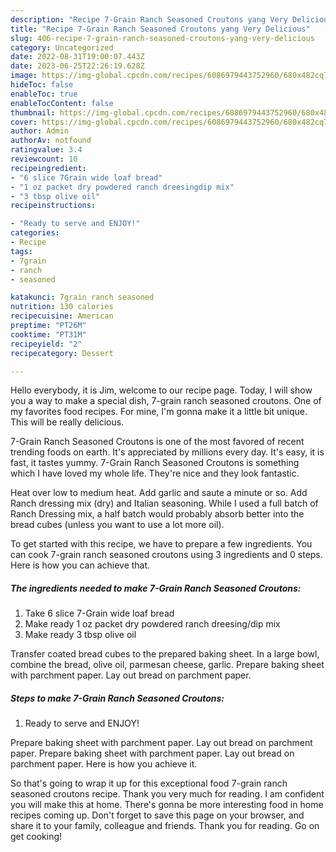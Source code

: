 ```yaml
---
description: "Recipe 7-Grain Ranch Seasoned Croutons yang Very Delicious"
title: "Recipe 7-Grain Ranch Seasoned Croutons yang Very Delicious"
slug: 406-recipe-7-grain-ranch-seasoned-croutons-yang-very-delicious
category: Uncategorized
date: 2022-08-31T19:00:07.443Z
date: 2023-06-25T22:26:19.628Z
image: https://img-global.cpcdn.com/recipes/6086979443752960/680x482cq70/7-grain-ranch-seasoned-croutons-recipe-main-photo.jpg
hideToc: false
enableToc: true
enableTocContent: false
thumbnail: https://img-global.cpcdn.com/recipes/6086979443752960/680x482cq70/7-grain-ranch-seasoned-croutons-recipe-main-photo.jpg
cover: https://img-global.cpcdn.com/recipes/6086979443752960/680x482cq70/7-grain-ranch-seasoned-croutons-recipe-main-photo.jpg
author: Admin
authorAv: notfound
ratingvalue: 3.4
reviewcount: 10
recipeingredient:
- "6 slice 7Grain wide loaf bread"
- "1 oz packet dry powdered ranch dreesingdip mix"
- "3 tbsp olive oil"
recipeinstructions:

- "Ready to serve and ENJOY!"
categories:
- Recipe
tags:
- 7grain
- ranch
- seasoned

katakunci: 7grain ranch seasoned 
nutrition: 130 calories
recipecuisine: American
preptime: "PT26M"
cooktime: "PT31M"
recipeyield: "2"
recipecategory: Dessert

---
```



Hello everybody, it is Jim, welcome to our recipe page. Today, I will show you a way to make a special dish, 7-grain ranch seasoned croutons. One of my favorites food recipes. For mine, I'm gonna make it a little bit unique. This will be really delicious.

7-Grain Ranch Seasoned Croutons is one of the most favored of recent trending foods on earth. It's appreciated by millions every day. It's easy, it is fast, it tastes yummy. 7-Grain Ranch Seasoned Croutons is something which I have loved my whole life. They're nice and they look fantastic.

Heat over low to medium heat. Add garlic and saute a minute or so. Add Ranch dressing mix (dry) and Italian seasoning. While I used a full batch of Ranch Dressing mix, a half batch would probably absorb better into the bread cubes (unless you want to use a lot more oil).


To get started with this recipe, we have to prepare a few ingredients. You can cook 7-grain ranch seasoned croutons using 3 ingredients and 0 steps. Here is how you can achieve that.

<!--inarticleads1-->

##### The ingredients needed to make 7-Grain Ranch Seasoned Croutons:

1. Take 6 slice 7-Grain wide loaf bread
1. Make ready 1 oz packet dry powdered ranch dreesing/dip mix
1. Make ready 3 tbsp olive oil


Transfer coated bread cubes to the prepared baking sheet. In a large bowl, combine the bread, olive oil, parmesan cheese, garlic. Prepare baking sheet with parchment paper. Lay out bread on parchment paper. 

<!--inarticleads2-->

##### Steps to make 7-Grain Ranch Seasoned Croutons:


1. Ready to serve and ENJOY!

Prepare baking sheet with parchment paper. Lay out bread on parchment paper. Prepare baking sheet with parchment paper. Lay out bread on parchment paper. Here is how you achieve it. 

So that's going to wrap it up for this exceptional food 7-grain ranch seasoned croutons recipe. Thank you very much for reading. I am confident you will make this at home. There's gonna be more interesting food in home recipes coming up. Don't forget to save this page on your browser, and share it to your family, colleague and friends. Thank you for reading. Go on get cooking!
